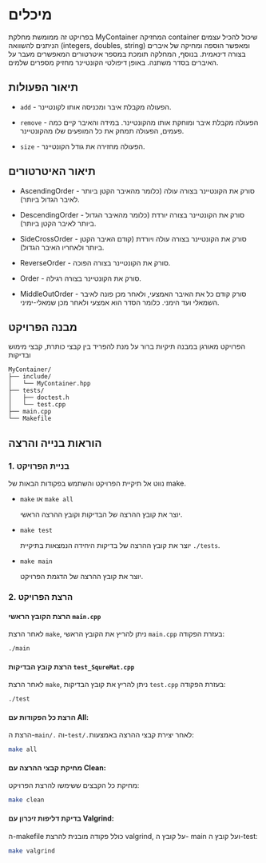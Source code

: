 # מיכלים

בפרויקט זה ממומשת מחלקת  MyContainer המחזיקה container שיכול להכיל עצמים הניתנים להשוואה (integers, doubles, string) ומאפשר הוספה ומחיקה של איברים בצורה דינאמית. בנוסף, המחלקה תומכת במספר איטרטורים המאפשרים מעבר על האיברים בסדר משתנה. באופן דיפולטי הקונטיינר מחזיק מספרים שלמים.

## תיאור הפעולות

- ```add``` - הפעולה מקבלת איבר ומכניסה אותו לקונטיינר.

- ```remove``` - הפעולה מקבלת איבר ומוחקת אותו מהקונטיינר. במידה והאיבר קיים כמה פעמים, הפעולה תמחק את כל המופעים שלו מהקונטיינר.

- ```size``` - הפעולה מחזירה את גודל הקונטיינר.

## תיאור האיטרטורים

- AscendingOrder - סורק את הקונטיינר בצורה עולה (כלומר מהאיבר הקטן ביותר לאיבר הגדול ביותר).

- DescendingOrder - סורק את הקונטיינר בצורה יורדת (כלומר מהאיבר הגדול ביותר לאיבר הקטן ביותר).

- SideCrossOrder - סורק את הקונטיינר בצורה עולה ויורדת (קודם האיבר הקטן ביותר ולאחריו האיבר הגדול).

- ReverseOrder - סורק את הקונטיינר בצורה הפוכה.

- Order - סורק את הקונטיינר בצורה רגילה.

- MiddleOutOrder - סורק קודם כל את האיבר האמצעי, ולאחר מכן פונה לאיבר השמאלי ועד הימני. כלומר הסדר הוא אמצעי ולאחר מכן שמאלי-ימיני.

## מבנה הפרויקט

הפרויקט מאורגן במבנה תיקיות ברור על מנת להפריד בין קבצי כותרת, קבצי מימוש ובדיקות

```
MyContainer/
├── include/
│   └── MyContainer.hpp
├── tests/
│   ├── doctest.h
│   └── test.cpp
├── main.cpp
└── Makefile
```

## הוראות בנייה והרצה


### 1. בניית הפרויקט

נווט אל תיקיית הפרויקט והשתמש בפקודות הבאות של make.

- ```make``` או ```make all```

    יוצר את קובץ ההרצה של הבדיקות וקובץ ההרצה הראשי. 

- ```make test```

    יוצר את קובץ ההרצה של בדיקות היחידה הנמצאות בתיקיית ```./tests```.
- ```make main```

    יוצר את קובץ ההרצה של הדגמת הפרויקט.


### 2. הרצת הפרויקט

#### הרצת הקובץ הראשי ```main.cpp```

לאחר הרצת ```make```, ניתן להריץ את הקובץ הראשי ```main.cpp``` בעזרת הפקודה:

```bash
./main
```

#### הרצת קובץ הבדיקות ```test_SqureMat.cpp```


לאחר הרצת ```make```, ניתן להריץ את קובץ הבדיקות ```test.cpp``` בעזרת הפקודה:

```bash
./test
```

#### הרצת כל הפקודות עם All:

הרצת ה-```main/.``` וה-```test/.```לאחר יצירת קבצי ההרצה באמצעות:

```bash
make all
```

#### מחיקת קבצי ההרצה עם Clean:

מחיקת כל הקבצים ששימשו להרצת הפרויקט:

```bash
make clean
```

#### בדיקת דליפות זיכרון עם Valgrind:

ה-makefile כולל פקודה מובנית להרצת valgrind, על קובץ ה- main ועל קובץ ה-test:

```bash
make valgrind
```
